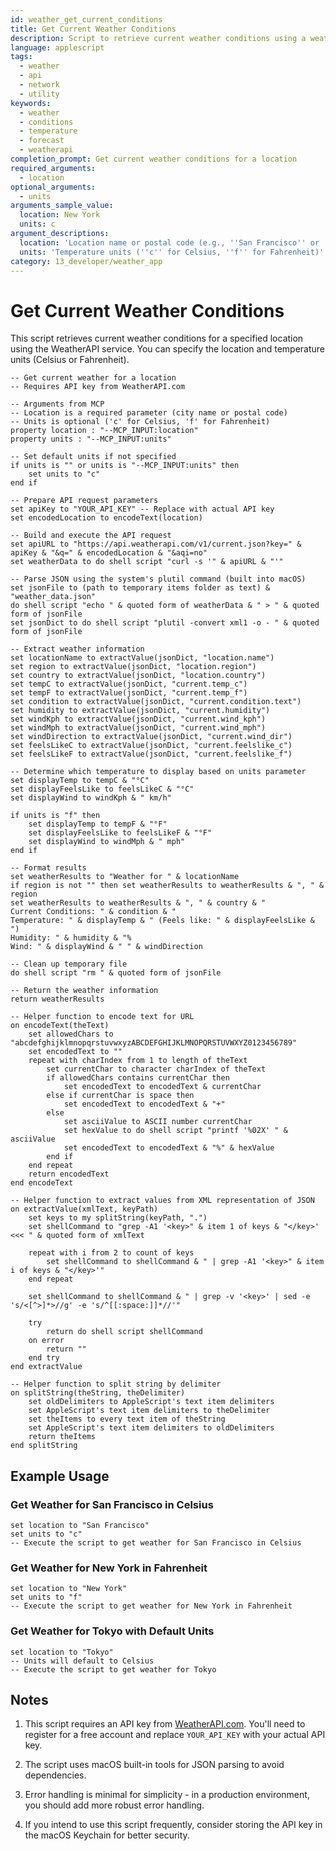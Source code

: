 ```yaml
---
id: weather_get_current_conditions
title: Get Current Weather Conditions
description: Script to retrieve current weather conditions using a weather API
language: applescript
tags:
  - weather
  - api
  - network
  - utility
keywords:
  - weather
  - conditions
  - temperature
  - forecast
  - weatherapi
completion_prompt: Get current weather conditions for a location
required_arguments:
  - location
optional_arguments:
  - units
arguments_sample_value:
  location: New York
  units: c
argument_descriptions:
  location: 'Location name or postal code (e.g., ''San Francisco'' or ''94105'')'
  units: 'Temperature units (''c'' for Celsius, ''f'' for Fahrenheit)'
category: 13_developer/weather_app
---
```


# Get Current Weather Conditions

This script retrieves current weather conditions for a specified location using the WeatherAPI service. You can specify the location and temperature units (Celsius or Fahrenheit).

```applescript
-- Get current weather for a location
-- Requires API key from WeatherAPI.com

-- Arguments from MCP
-- Location is a required parameter (city name or postal code)
-- Units is optional ('c' for Celsius, 'f' for Fahrenheit)
property location : "--MCP_INPUT:location"
property units : "--MCP_INPUT:units"

-- Set default units if not specified
if units is "" or units is "--MCP_INPUT:units" then
    set units to "c"
end if

-- Prepare API request parameters
set apiKey to "YOUR_API_KEY" -- Replace with actual API key
set encodedLocation to encodeText(location)

-- Build and execute the API request
set apiURL to "https://api.weatherapi.com/v1/current.json?key=" & apiKey & "&q=" & encodedLocation & "&aqi=no"
set weatherData to do shell script "curl -s '" & apiURL & "'"

-- Parse JSON using the system's plutil command (built into macOS)
set jsonFile to (path to temporary items folder as text) & "weather_data.json"
do shell script "echo " & quoted form of weatherData & " > " & quoted form of jsonFile
set jsonDict to do shell script "plutil -convert xml1 -o - " & quoted form of jsonFile

-- Extract weather information
set locationName to extractValue(jsonDict, "location.name")
set region to extractValue(jsonDict, "location.region")
set country to extractValue(jsonDict, "location.country")
set tempC to extractValue(jsonDict, "current.temp_c")
set tempF to extractValue(jsonDict, "current.temp_f")
set condition to extractValue(jsonDict, "current.condition.text")
set humidity to extractValue(jsonDict, "current.humidity")
set windKph to extractValue(jsonDict, "current.wind_kph")
set windMph to extractValue(jsonDict, "current.wind_mph")
set windDirection to extractValue(jsonDict, "current.wind_dir")
set feelsLikeC to extractValue(jsonDict, "current.feelslike_c")
set feelsLikeF to extractValue(jsonDict, "current.feelslike_f")

-- Determine which temperature to display based on units parameter
set displayTemp to tempC & "°C"
set displayFeelsLike to feelsLikeC & "°C"
set displayWind to windKph & " km/h"

if units is "f" then
    set displayTemp to tempF & "°F"
    set displayFeelsLike to feelsLikeF & "°F"
    set displayWind to windMph & " mph"
end if

-- Format results
set weatherResults to "Weather for " & locationName
if region is not "" then set weatherResults to weatherResults & ", " & region
set weatherResults to weatherResults & ", " & country & "
Current Conditions: " & condition & "
Temperature: " & displayTemp & " (Feels like: " & displayFeelsLike & ")
Humidity: " & humidity & "%
Wind: " & displayWind & " " & windDirection

-- Clean up temporary file
do shell script "rm " & quoted form of jsonFile

-- Return the weather information
return weatherResults

-- Helper function to encode text for URL
on encodeText(theText)
    set allowedChars to "abcdefghijklmnopqrstuvwxyzABCDEFGHIJKLMNOPQRSTUVWXYZ0123456789"
    set encodedText to ""
    repeat with charIndex from 1 to length of theText
        set currentChar to character charIndex of theText
        if allowedChars contains currentChar then
            set encodedText to encodedText & currentChar
        else if currentChar is space then
            set encodedText to encodedText & "+"
        else
            set asciiValue to ASCII number currentChar
            set hexValue to do shell script "printf '%02X' " & asciiValue
            set encodedText to encodedText & "%" & hexValue
        end if
    end repeat
    return encodedText
end encodeText

-- Helper function to extract values from XML representation of JSON
on extractValue(xmlText, keyPath)
    set keys to my splitString(keyPath, ".")
    set shellCommand to "grep -A1 '<key>" & item 1 of keys & "</key>' <<< " & quoted form of xmlText
    
    repeat with i from 2 to count of keys
        set shellCommand to shellCommand & " | grep -A1 '<key>" & item i of keys & "</key>'"
    end repeat
    
    set shellCommand to shellCommand & " | grep -v '<key>' | sed -e 's/<[^>]*>//g' -e 's/^[[:space:]]*//'"
    
    try
        return do shell script shellCommand
    on error
        return ""
    end try
end extractValue

-- Helper function to split string by delimiter
on splitString(theString, theDelimiter)
    set oldDelimiters to AppleScript's text item delimiters
    set AppleScript's text item delimiters to theDelimiter
    set theItems to every text item of theString
    set AppleScript's text item delimiters to oldDelimiters
    return theItems
end splitString
```

## Example Usage

### Get Weather for San Francisco in Celsius
```applescript
set location to "San Francisco"
set units to "c"
-- Execute the script to get weather for San Francisco in Celsius
```

### Get Weather for New York in Fahrenheit
```applescript
set location to "New York"
set units to "f"
-- Execute the script to get weather for New York in Fahrenheit
```

### Get Weather for Tokyo with Default Units
```applescript
set location to "Tokyo"
-- Units will default to Celsius
-- Execute the script to get weather for Tokyo
```

## Notes

1. This script requires an API key from [WeatherAPI.com](https://www.weatherapi.com/). You'll need to register for a free account and replace `YOUR_API_KEY` with your actual API key.

2. The script uses macOS built-in tools for JSON parsing to avoid dependencies.

3. Error handling is minimal for simplicity - in a production environment, you should add more robust error handling.

4. If you intend to use this script frequently, consider storing the API key in the macOS Keychain for better security.
